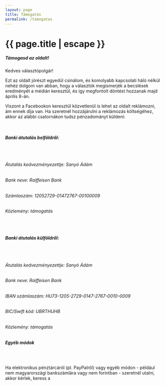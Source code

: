 ```yaml
---
layout: page
title: Támogatás
permalink: /tamogatas
---
```


<h1 class="page-title">{{ page.title | escape }}</h1>
    
<div class="section">
    <div class="row">
          <div class="col s12">
		  <h5>Támogasd az oldalt!</h5> 
<p>Kedves választópolgár!</p>
<p>Ezt az oldalt jórészt egyedül csinálom, és komolyabb kapcsolati háló nélkül nehéz dolgom van abban, hogy a választók megismerjék a becslések eredményét a médián keresztül, és így megfontolt döntést hozzanak majd április 8-án.</p>
<p>Viszont a Facebookon keresztül közvetlenül is lehet az oldalt reklámozni, ám ennek díja van. Ha szeretnél hozzájárulni a reklámozás költségéhez, akkor az alábbi csatornákon tudsz pénzadományt küldeni:</p>
<br/>
<h6><strong>Banki átutalás belföldről:</strong></h6>
<br/>
<h6>Átutalás kedvezményezettje: Sanyó Ádám</h6>
<h6>Bank neve: Raiffeisen Bank</h6>
<h6>Számlaszám: 12052729-01472767-00100009</h6>
<h6>Közlemény: támogatás</h6>
<br/>
<h6><strong>Banki átutalás külföldről:</strong></h6>
<br/>
<h6>Átutalás kedvezményezettje: Sanyó Ádám</h6>
<h6>Bank neve: Raiffeisen Bank</h6>
<h6>IBAN számlaszám: HU73-1205-2729-0147-2767-0010-0009</h6>
<h6>BIC/Swift kód: UBRTHUHB</h6>
<h6>Közlemény: támogatás</h6>

<h6><strong>Egyéb módok</strong></h6>
<br/>
<p>Ha elektronikus pénztárcáról (pl. PayPalről) vagy egyéb módon - például nem magyarországi bankszámlára vagy nem forintban - szeretnél utalni, akkor kérlek, keress a <a href="mailto:taktikaiszavazas.hu@gmail.com>taktikaiszavazas.hu@gmail.com</a> email címén.</p>

<p>Fontos: A hatályos adóügyi jogszabályok alapján egy magánszemélytől maximum 150 ezer forintos felajánlást tudok elfogadni, de bármilyen kisebb összegű támogatást is szívesen veszek.</p>
    